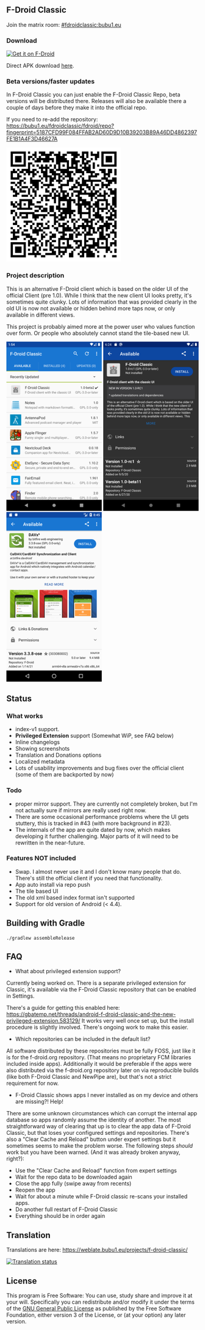 ## F-Droid Classic

Join the matrix room: [#fdroidclassic:bubu1.eu](https://matrix.to/#/#fdroidclassic:bubu1.eu)

### Download

[<img src="https://fdroid.gitlab.io/artwork/badge/get-it-on.png" alt="Get it on F-Droid" height="80">](https://f-droid.org/packages/eu.bubu1.fdroidclassic)

Direct APK download [here](https://bubu1.eu/fdroidclassic/fdroid/repo/eu.bubu1.fdroidclassic_1106.apk).

### Beta versions/faster updates
In F-Droid Classic you can just enable the F-Droid Classic Repo, beta versions will be distributed there.
Releases will also be available there a couple of days before they make it into the official repo.

If you need to re-add the repository: https://bubu1.eu/fdroidclassic/fdroid/repo?fingerprint=5187CFD99F084FFAB2AD60D9D10B39203B89A46DD4862397FE1B1A4F3D46627A

<img src="screenshots/repo-qr.png" width="300">

### Project description

This is an alternative F-Droid client which is based on the older UI of the official Client (pre 1.0).
While I think that the new client UI looks pretty, it's sometimes quite clunky.
Lots of information that was provided clearly in the old UI is now not available or hidden behind more taps now, or only available in different views.

This project is probably aimed more at the power user who values function over form. Or people who absolutely cannot stand the tile-based new UI.

<img src="metadata/en-US/images/phoneScreenshots/1.png" width="250">
<img src="metadata/en-US/images/phoneScreenshots/2.png" width="250">
<img src="metadata/en-US/images/phoneScreenshots/3.png" width="250">

## Status

### What works

* index-v1 support.
* **Privileged Extension** support (Somewhat WiP, see FAQ below)
* Inline changelogs
* Showing screenshots
* Translation and Donations options
* Localized metadata
* Lots of usability improvements and bug fixes over the official client (some of them are backported by now)

### Todo

* proper mirror support. They are currently not completely broken, but I'm not actually sure if mirrors are really used right now.
* There are some occasional performance problems where the UI gets stuttery, this is tracked in #43 (with more background in #23).
* The internals of the app are quite dated by now, which makes developing it further challenging. Major parts of it will need to be rewritten in the near-future.


### Features NOT included

* Swap. I almost never use it and I don't know many people that do. There's still the official client if you need that functionality.
* App auto install via repo push
* The tile based UI
* The old xml based index format isn't supported
* Support for old version of Android (< 4.4).


## Building with Gradle

    ./gradlew assembleRelease

## FAQ

* What about privileged extension support?

Currently being worked on. There is a separate privileged extension for Classic, it's available via the F-Droid Classic repository that can be enabled in Settings.

There's a guide for getting this enabled here: https://gbatemp.net/threads/android-f-droid-classic-and-the-new-privileged-extension.583129/
It works very well once set up, but the install procedure is slightly involved. There's ongoing work to make this easier.

* Which repositories can be included in the default list?

All software distributed by these repositories must be fully FOSS, just like it is for the f-droid.org repository. (That means no proprietary FCM libraries included inside apps).
Additionally it would be preferable if the apps were also distributed via the f-droid.org repository later on via reproducible builds (like both F-Droid Classic and NewPipe are), but that's not a strict requirement for now.

* F-Droid Classic shows apps I never installed as on my device and others are missing?! Help!

There are some unknown circumstances which can corrupt the internal app database so apps randomly assume the identity of another. The most straightforward way of clearing that up is to clear the app data of F-Droid Classic, but that loses your configured settings and repositories. There's also a "Clear Cache and Reload" button under expert settings but it sometimes seems to make the problem worse. The following steps *should* work but you have been warned. (And it was already broken anyway, right?):
  * Use the "Clear Cache and Reload" function from expert settings
  * Wait for the repo data to be downloaded again
  * Close the app fully (swipe away from recents)
  * Reopen the app
  * Wait for about a minute while F-Droid classic re-scans your installed apps.
  * Do another full restart of F-Droid Classic
  * Everything should be in order again 

## Translation

Translations are here: https://weblate.bubu1.eu/projects/f-droid-classic/

[![Translation status](https://weblate.bubu1.eu/widgets/f-droid-classic/-/svg-badge.svg)](https://weblate.bubu1.eu/engage/f-droid-classic/?utm_source=widget)

## License

This program is Free Software: You can use, study share and improve it at your
will. Specifically you can redistribute and/or modify it under the terms of the
[GNU General Public License](https://www.gnu.org/licenses/gpl.html) as
published by the Free Software Foundation, either version 3 of the License, or
(at your option) any later version.
